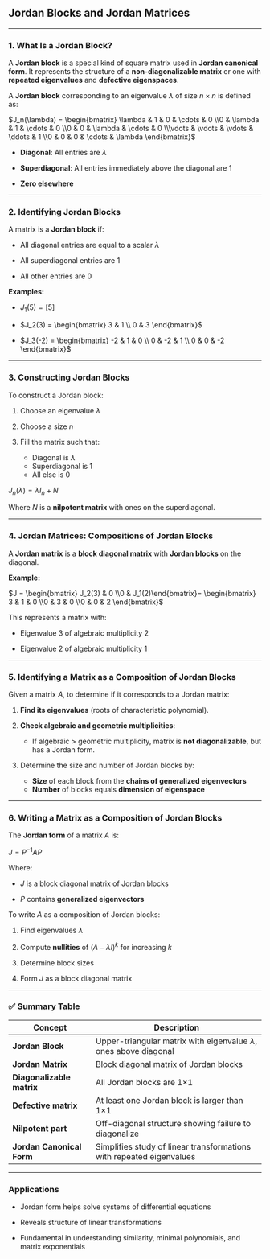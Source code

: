 ## **Jordan Blocks and Jordan Matrices**

---

### **1. What Is a Jordan Block?**

A **Jordan block** is a special kind of square matrix used in **Jordan canonical form**. 
It represents the structure of a **non-diagonalizable matrix** or one with **repeated eigenvalues** and **defective eigenspaces**.

A **Jordan block** corresponding to an eigenvalue $`\lambda`$ of size $`n \times n`$ is defined as:

$`J_n(\lambda) = \begin{bmatrix} \lambda & 1 & 0 & \cdots & 0 \\0 & \lambda & 1 & \cdots & 0 \\0 & 0 & \lambda & \cdots & 0 \\\vdots & \vdots & \vdots & \ddots & 1 \\0 & 0 & 0 & \cdots & \lambda \end{bmatrix}`$

* **Diagonal**: All entries are $`\lambda`$


* **Superdiagonal**: All entries immediately above the diagonal are 1


* **Zero elsewhere**

---

### **2. Identifying Jordan Blocks**

A matrix is a **Jordan block** if:

* All diagonal entries are equal to a scalar $`\lambda`$


* All superdiagonal entries are 1


* All other entries are 0


**Examples:**

* $`J_1(5) = [5]`$


* $`J_2(3) = \begin{bmatrix} 3 & 1 \\ 0 & 3 \end{bmatrix}`$


* $`J_3(-2) = \begin{bmatrix} -2 & 1 & 0 \\ 0 & -2 & 1 \\ 0 & 0 & -2 \end{bmatrix}`$

---

### **3. Constructing Jordan Blocks**

To construct a Jordan block:

1. Choose an eigenvalue $`\lambda`$


2. Choose a size $n$


3. Fill the matrix such that:

   * Diagonal is $`\lambda`$
   * Superdiagonal is 1
   * All else is 0

$`J_n(\lambda) = \lambda I_n + N`$

Where $N$ is a **nilpotent matrix** with ones on the superdiagonal.

---

### **4. Jordan Matrices: Compositions of Jordan Blocks**

A **Jordan matrix** is a **block diagonal matrix** with **Jordan blocks** on the diagonal.

**Example:**

$`J = \begin{bmatrix} J_2(3) & 0 \\0 & J_1(2)\end{bmatrix}= \begin{bmatrix} 3 & 1 & 0 \\0 & 3 & 0 \\0 & 0 & 2 \end{bmatrix}`$

This represents a matrix with:

* Eigenvalue 3 of algebraic multiplicity 2


* Eigenvalue 2 of algebraic multiplicity 1

---

### **5. Identifying a Matrix as a Composition of Jordan Blocks**

Given a matrix $A$, to determine if it corresponds to a Jordan matrix:

1. **Find its eigenvalues** (roots of characteristic polynomial).


2. **Check algebraic and geometric multiplicities**:

   * If algebraic > geometric multiplicity, matrix is **not diagonalizable**, but has a Jordan form.


3. Determine the size and number of Jordan blocks by:

   * **Size** of each block from the **chains of generalized eigenvectors**
   * **Number** of blocks equals **dimension of eigenspace**

---

### **6. Writing a Matrix as a Composition of Jordan Blocks**

The **Jordan form** of a matrix $A$ is:

$`J = P^{-1} A P`$

Where:

* $J$ is a block diagonal matrix of Jordan blocks


* $P$ contains **generalized eigenvectors**



To write $A$ as a composition of Jordan blocks:

1. Find eigenvalues $`\lambda`$


2. Compute **nullities** of $`(A - \lambda I)^k`$ for increasing $k$


3. Determine block sizes


4. Form $J$ as a block diagonal matrix

---

### ✅ Summary Table

| Concept                   | Description                                                            |
| ------------------------- | ---------------------------------------------------------------------- |
| **Jordan Block**          | Upper-triangular matrix with eigenvalue $`\lambda`$, ones above diagonal |
| **Jordan Matrix**         | Block diagonal matrix of Jordan blocks                                 |
| **Diagonalizable matrix** | All Jordan blocks are 1×1                                              |
| **Defective matrix**      | At least one Jordan block is larger than 1×1                           |
| **Nilpotent part**        | Off-diagonal structure showing failure to diagonalize                  |
| **Jordan Canonical Form** | Simplifies study of linear transformations with repeated eigenvalues   |

---

### **Applications**

* Jordan form helps solve systems of differential equations


* Reveals structure of linear transformations


* Fundamental in understanding similarity, minimal polynomials, and matrix exponentials

